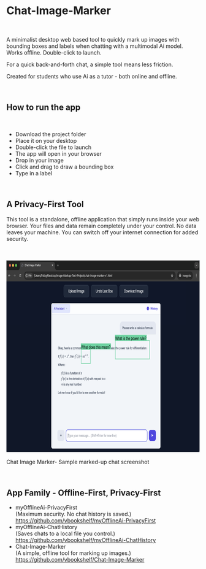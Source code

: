 # Chat-Image-Marker

<br>

A minimalist desktop web based tool to quickly mark up images with bounding boxes and labels when chatting with a multimodal Ai model. Works offline. Double-click to launch. 

For a quick back-and-forth chat, a simple tool means less friction.

Created for students who use Ai as a tutor - both online and offline. 

<br>

## How to run the app

<br>

- Download the project folder
- Place it on your desktop
- Double-click the file to launch
- The app will open in your browser
- Drop in your image
- Click and drag to draw a bounding box
- Type in a label



<br>

## A Privacy-First Tool

This tool is a standalone, offline application that simply runs inside your web browser. Your files and data remain completely under your control. No data leaves your machine. You can switch off your internet connection for added security.

<br>
<br>

<img src="images/image1.png" alt="Ollama desktop app settings" height="500">
<p>Chat Image Marker- Sample marked-up chat screenshot</p>

<br>

## App Family - Offline-First, Privacy-First

- myOfflineAi-PrivacyFirst<br>(Maximum security. No chat history is saved.)<br>
  https://github.com/vbookshelf/myOfflineAi-PrivacyFirst<br>
- myOfflineAi-ChatHistory<br>(Saves chats to a local file you control.)<br>
  https://github.com/vbookshelf/myOfflineAi-ChatHistory<br>
- Chat-Image-Marker<br>(A simple, offline tool for marking up images.)<br>
  https://github.com/vbookshelf/Chat-Image-Marker<br>

<br>
<br>
